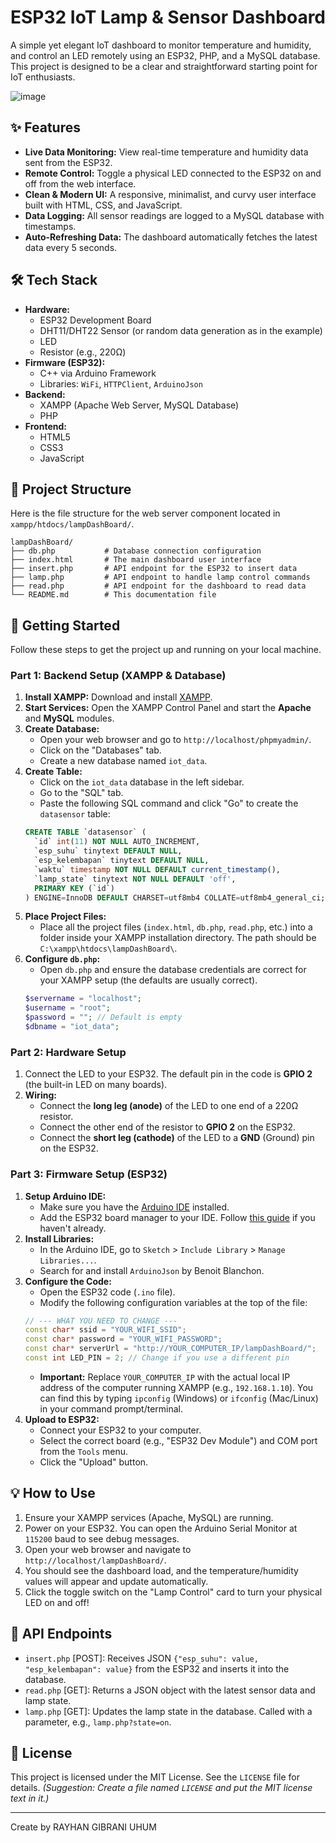 # ESP32 IoT Lamp & Sensor Dashboard

A simple yet elegant IoT dashboard to monitor temperature and humidity, and control an LED remotely using an ESP32, PHP, and a MySQL database. This project is designed to be a clear and straightforward starting point for IoT enthusiasts.

![image](https://github.com/user-attachments/assets/042ca866-6413-48c0-9958-278348ac4f22)



## ✨ Features

-   **Live Data Monitoring:** View real-time temperature and humidity data sent from the ESP32.
-   **Remote Control:** Toggle a physical LED connected to the ESP32 on and off from the web interface.
-   **Clean & Modern UI:** A responsive, minimalist, and curvy user interface built with HTML, CSS, and JavaScript.
-   **Data Logging:** All sensor readings are logged to a MySQL database with timestamps.
-   **Auto-Refreshing Data:** The dashboard automatically fetches the latest data every 5 seconds.

## 🛠️ Tech Stack

-   **Hardware:**
    -   ESP32 Development Board
    -   DHT11/DHT22 Sensor (or random data generation as in the example)
    -   LED
    -   Resistor (e.g., 220Ω)
-   **Firmware (ESP32):**
    -   C++ via Arduino Framework
    -   Libraries: `WiFi`, `HTTPClient`, `ArduinoJson`
-   **Backend:**
    -   XAMPP (Apache Web Server, MySQL Database)
    -   PHP
-   **Frontend:**
    -   HTML5
    -   CSS3
    -   JavaScript

## 📂 Project Structure

Here is the file structure for the web server component located in `xampp/htdocs/lampDashBoard/`.

```
lampDashBoard/
├── db.php           # Database connection configuration
├── index.html       # The main dashboard user interface
├── insert.php       # API endpoint for the ESP32 to insert data
├── lamp.php         # API endpoint to handle lamp control commands
├── read.php         # API endpoint for the dashboard to read data
└── README.md        # This documentation file
```

## 🚀 Getting Started

Follow these steps to get the project up and running on your local machine.

### Part 1: Backend Setup (XAMPP & Database)

1.  **Install XAMPP:** Download and install [XAMPP](https://www.apachefriends.org/index.html).
2.  **Start Services:** Open the XAMPP Control Panel and start the **Apache** and **MySQL** modules.
3.  **Create Database:**
    -   Open your web browser and go to `http://localhost/phpmyadmin/`.
    -   Click on the "Databases" tab.
    -   Create a new database named `iot_data`.
4.  **Create Table:**
    -   Click on the `iot_data` database in the left sidebar.
    -   Go to the "SQL" tab.
    -   Paste the following SQL command and click "Go" to create the `datasensor` table:
    ```sql
    CREATE TABLE `datasensor` (
      `id` int(11) NOT NULL AUTO_INCREMENT,
      `esp_suhu` tinytext DEFAULT NULL,
      `esp_kelembapan` tinytext DEFAULT NULL,
      `waktu` timestamp NOT NULL DEFAULT current_timestamp(),
      `lamp_state` tinytext NOT NULL DEFAULT 'off',
      PRIMARY KEY (`id`)
    ) ENGINE=InnoDB DEFAULT CHARSET=utf8mb4 COLLATE=utf8mb4_general_ci;
    ```
5.  **Place Project Files:**
    -   Place all the project files (`index.html`, `db.php`, `read.php`, etc.) into a folder inside your XAMPP installation directory. The path should be `C:\xampp\htdocs\lampDashBoard\`.
6.  **Configure `db.php`:**
    -   Open `db.php` and ensure the database credentials are correct for your XAMPP setup (the defaults are usually correct).
    ```php
    $servername = "localhost";
    $username = "root";
    $password = ""; // Default is empty
    $dbname = "iot_data";
    ```

### Part 2: Hardware Setup

1.  Connect the LED to your ESP32. The default pin in the code is **GPIO 2** (the built-in LED on many boards).
2.  **Wiring:**
    -   Connect the **long leg (anode)** of the LED to one end of a 220Ω resistor.
    -   Connect the other end of the resistor to **GPIO 2** on the ESP32.
    -   Connect the **short leg (cathode)** of the LED to a **GND** (Ground) pin on the ESP32.

### Part 3: Firmware Setup (ESP32)

1.  **Setup Arduino IDE:**
    -   Make sure you have the [Arduino IDE](https://www.arduino.cc/en/software) installed.
    -   Add the ESP32 board manager to your IDE. Follow [this guide](https://docs.espressif.com/projects/arduino-esp32/en/latest/installing.html) if you haven't already.
2.  **Install Libraries:**
    -   In the Arduino IDE, go to `Sketch` > `Include Library` > `Manage Libraries...`.
    -   Search for and install `ArduinoJson` by Benoit Blanchon.
3.  **Configure the Code:**
    -   Open the ESP32 code (`.ino` file).
    -   Modify the following configuration variables at the top of the file:
    ```cpp
    // --- WHAT YOU NEED TO CHANGE ---
    const char* ssid = "YOUR_WIFI_SSID";
    const char* password = "YOUR_WIFI_PASSWORD";
    const char* serverUrl = "http://YOUR_COMPUTER_IP/lampDashBoard/";
    const int LED_PIN = 2; // Change if you use a different pin
    ```
    -   **Important:** Replace `YOUR_COMPUTER_IP` with the actual local IP address of the computer running XAMPP (e.g., `192.168.1.10`). You can find this by typing `ipconfig` (Windows) or `ifconfig` (Mac/Linux) in your command prompt/terminal.
4.  **Upload to ESP32:**
    -   Connect your ESP32 to your computer.
    -   Select the correct board (e.g., "ESP32 Dev Module") and COM port from the `Tools` menu.
    -   Click the "Upload" button.

## 💡 How to Use

1.  Ensure your XAMPP services (Apache, MySQL) are running.
2.  Power on your ESP32. You can open the Arduino Serial Monitor at `115200` baud to see debug messages.
3.  Open your web browser and navigate to `http://localhost/lampDashBoard/`.
4.  You should see the dashboard load, and the temperature/humidity values will appear and update automatically.
5.  Click the toggle switch on the "Lamp Control" card to turn your physical LED on and off!

## 📄 API Endpoints

-   `insert.php` [POST]: Receives JSON `{"esp_suhu": value, "esp_kelembapan": value}` from the ESP32 and inserts it into the database.
-   `read.php` [GET]: Returns a JSON object with the latest sensor data and lamp state.
-   `lamp.php` [GET]: Updates the lamp state in the database. Called with a parameter, e.g., `lamp.php?state=on`.

## 📜 License

This project is licensed under the MIT License. See the `LICENSE` file for details.
*(Suggestion: Create a file named `LICENSE` and put the MIT license text in it.)*

---

Create by RAYHAN GIBRANI UHUM
